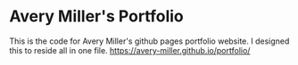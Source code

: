 # Avery Miller's Portfolio
This is the code for Avery Miller's github pages portfolio website. I designed this to reside all in one file.
https://avery-miller.github.io/portfolio/
